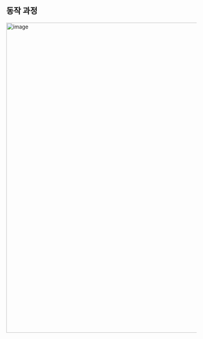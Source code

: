 ## 동작 과정

<img width="818" alt="image" src="https://github.com/dik654/cryptography/assets/33992354/b371c023-2680-45ed-b74e-459578864064">
